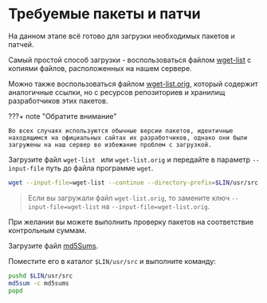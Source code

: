 # Требуемые пакеты и патчи

На данном этапе всё готово для загрузки необходимых пакетов и патчей.

Самый простой способ загрузки - воспользоваться файлом [wget-list](../../packages/wget-list) с копиями файлов, расположенных на нашем сервере.

Можно также воспользоваться файлом [wget-list.orig](../../packages/wget-list.orig), который содержит аналогичные ссылки, но с ресурсов репозиториев и хранилищ разработчиков этих пакетов.

???+ note "Обратите внимание"

	Во всех случаях используются обычные версии пакетов, идентичные находящимся на официальных сайтах их разработчиков, однако они были загружены на наш сервер во избежание проблем с загрузкой.

Загрузите файл `wget-list ` или `wget-list.orig` и передайте в параметр `--input-file` путь до файла программе `wget`.

```bash
wget --input-file=wget-list --continue --directory-prefix=$LIN/usr/src
```

> Если вы загружали файл `wget-list.orig`, то замените ключ `--input-file=wget-list` на `--input-file=wget-list.orig`.

При желании вы можете выполнить проверку пакетов на соответствие контрольным суммам.

Загрузите файл [md5Sums](../../packages/md5sums).

Поместите его в каталог `$LIN/usr/src` и выполните команду:

```bash
pushd $LIN/usr/src
md5sum -c md5sums
popd
```

<script>
		new Vue({
		el: '#main',
		data: {
		wgetList: wgetList,
		md5Sums: md5Sums },
  })
</script>
